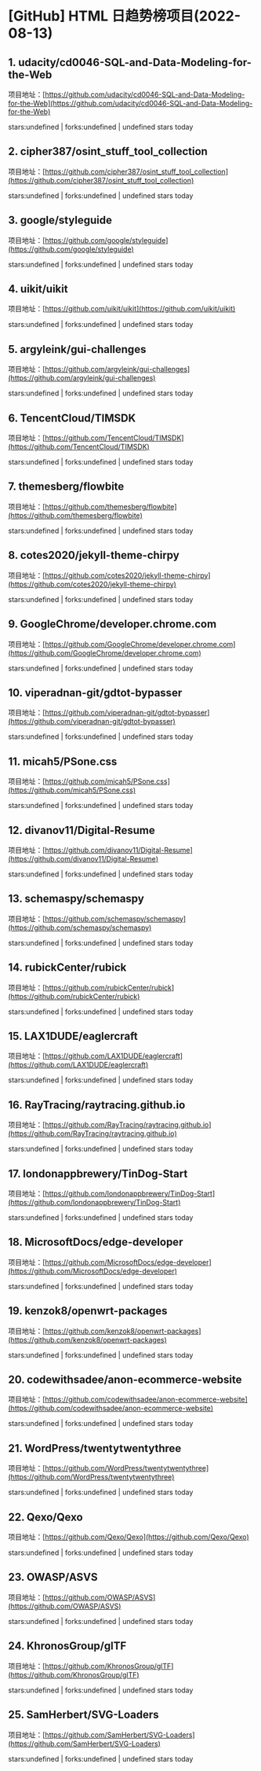 # [GitHub] HTML 日趋势榜项目(2022-08-13)

## 1. udacity/cd0046-SQL-and-Data-Modeling-for-the-Web 

项目地址：[https://github.com/udacity/cd0046-SQL-and-Data-Modeling-for-the-Web](https://github.com/udacity/cd0046-SQL-and-Data-Modeling-for-the-Web)

stars:undefined | forks:undefined | undefined stars today 



## 2. cipher387/osint_stuff_tool_collection 

项目地址：[https://github.com/cipher387/osint_stuff_tool_collection](https://github.com/cipher387/osint_stuff_tool_collection)

stars:undefined | forks:undefined | undefined stars today 



## 3. google/styleguide 

项目地址：[https://github.com/google/styleguide](https://github.com/google/styleguide)

stars:undefined | forks:undefined | undefined stars today 



## 4. uikit/uikit 

项目地址：[https://github.com/uikit/uikit](https://github.com/uikit/uikit)

stars:undefined | forks:undefined | undefined stars today 



## 5. argyleink/gui-challenges 

项目地址：[https://github.com/argyleink/gui-challenges](https://github.com/argyleink/gui-challenges)

stars:undefined | forks:undefined | undefined stars today 



## 6. TencentCloud/TIMSDK 

项目地址：[https://github.com/TencentCloud/TIMSDK](https://github.com/TencentCloud/TIMSDK)

stars:undefined | forks:undefined | undefined stars today 



## 7. themesberg/flowbite 

项目地址：[https://github.com/themesberg/flowbite](https://github.com/themesberg/flowbite)

stars:undefined | forks:undefined | undefined stars today 



## 8. cotes2020/jekyll-theme-chirpy 

项目地址：[https://github.com/cotes2020/jekyll-theme-chirpy](https://github.com/cotes2020/jekyll-theme-chirpy)

stars:undefined | forks:undefined | undefined stars today 



## 9. GoogleChrome/developer.chrome.com 

项目地址：[https://github.com/GoogleChrome/developer.chrome.com](https://github.com/GoogleChrome/developer.chrome.com)

stars:undefined | forks:undefined | undefined stars today 



## 10. viperadnan-git/gdtot-bypasser 

项目地址：[https://github.com/viperadnan-git/gdtot-bypasser](https://github.com/viperadnan-git/gdtot-bypasser)

stars:undefined | forks:undefined | undefined stars today 



## 11. micah5/PSone.css 

项目地址：[https://github.com/micah5/PSone.css](https://github.com/micah5/PSone.css)

stars:undefined | forks:undefined | undefined stars today 



## 12. divanov11/Digital-Resume 

项目地址：[https://github.com/divanov11/Digital-Resume](https://github.com/divanov11/Digital-Resume)

stars:undefined | forks:undefined | undefined stars today 



## 13. schemaspy/schemaspy 

项目地址：[https://github.com/schemaspy/schemaspy](https://github.com/schemaspy/schemaspy)

stars:undefined | forks:undefined | undefined stars today 



## 14. rubickCenter/rubick 

项目地址：[https://github.com/rubickCenter/rubick](https://github.com/rubickCenter/rubick)

stars:undefined | forks:undefined | undefined stars today 



## 15. LAX1DUDE/eaglercraft 

项目地址：[https://github.com/LAX1DUDE/eaglercraft](https://github.com/LAX1DUDE/eaglercraft)

stars:undefined | forks:undefined | undefined stars today 



## 16. RayTracing/raytracing.github.io 

项目地址：[https://github.com/RayTracing/raytracing.github.io](https://github.com/RayTracing/raytracing.github.io)

stars:undefined | forks:undefined | undefined stars today 



## 17. londonappbrewery/TinDog-Start 

项目地址：[https://github.com/londonappbrewery/TinDog-Start](https://github.com/londonappbrewery/TinDog-Start)

stars:undefined | forks:undefined | undefined stars today 



## 18. MicrosoftDocs/edge-developer 

项目地址：[https://github.com/MicrosoftDocs/edge-developer](https://github.com/MicrosoftDocs/edge-developer)

stars:undefined | forks:undefined | undefined stars today 



## 19. kenzok8/openwrt-packages 

项目地址：[https://github.com/kenzok8/openwrt-packages](https://github.com/kenzok8/openwrt-packages)

stars:undefined | forks:undefined | undefined stars today 



## 20. codewithsadee/anon-ecommerce-website 

项目地址：[https://github.com/codewithsadee/anon-ecommerce-website](https://github.com/codewithsadee/anon-ecommerce-website)

stars:undefined | forks:undefined | undefined stars today 



## 21. WordPress/twentytwentythree 

项目地址：[https://github.com/WordPress/twentytwentythree](https://github.com/WordPress/twentytwentythree)

stars:undefined | forks:undefined | undefined stars today 



## 22. Qexo/Qexo 

项目地址：[https://github.com/Qexo/Qexo](https://github.com/Qexo/Qexo)

stars:undefined | forks:undefined | undefined stars today 



## 23. OWASP/ASVS 

项目地址：[https://github.com/OWASP/ASVS](https://github.com/OWASP/ASVS)

stars:undefined | forks:undefined | undefined stars today 



## 24. KhronosGroup/glTF 

项目地址：[https://github.com/KhronosGroup/glTF](https://github.com/KhronosGroup/glTF)

stars:undefined | forks:undefined | undefined stars today 



## 25. SamHerbert/SVG-Loaders 

项目地址：[https://github.com/SamHerbert/SVG-Loaders](https://github.com/SamHerbert/SVG-Loaders)

stars:undefined | forks:undefined | undefined stars today 




